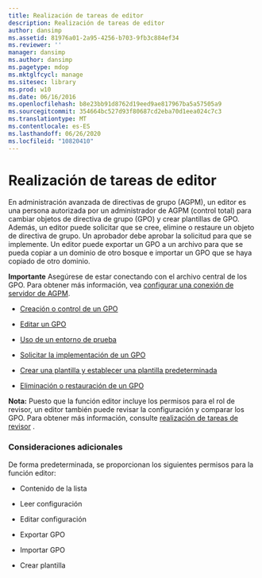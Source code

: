 ```yaml
---
title: Realización de tareas de editor
description: Realización de tareas de editor
author: dansimp
ms.assetid: 81976a01-2a95-4256-b703-9fb3c884ef34
ms.reviewer: ''
manager: dansimp
ms.author: dansimp
ms.pagetype: mdop
ms.mktglfcycl: manage
ms.sitesec: library
ms.prod: w10
ms.date: 06/16/2016
ms.openlocfilehash: b8e23bb91d8762d19eed9ae817967ba5a57505a9
ms.sourcegitcommit: 354664bc527d93f80687cd2eba70d1eea024c7c3
ms.translationtype: MT
ms.contentlocale: es-ES
ms.lasthandoff: 06/26/2020
ms.locfileid: "10820410"
---
```

# Realización de tareas de editor


En administración avanzada de directivas de grupo (AGPM), un editor es una persona autorizada por un administrador de AGPM (control total) para cambiar objetos de directiva de grupo (GPO) y crear plantillas de GPO. Además, un editor puede solicitar que se cree, elimine o restaure un objeto de directiva de grupo. Un aprobador debe aprobar la solicitud para que se implemente. Un editor puede exportar un GPO a un archivo para que se pueda copiar a un dominio de otro bosque e importar un GPO que se haya copiado de otro dominio.

**Importante**  Asegúrese de estar conectando con el archivo central de los GPO. Para obtener más información, vea [configurar una conexión de servidor de AGPM](configure-an-agpm-server-connection-agpm40.md).

 

-   [Creación o control de un GPO](creating-or-controlling-a-gpo-agpm40-ed.md)

-   [Editar un GPO](editing-a-gpo-agpm40.md)

-   [Uso de un entorno de prueba](using-a-test-environment.md)

-   [Solicitar la implementación de un GPO](request-deployment-of-a-gpo-agpm40.md)

-   [Crear una plantilla y establecer una plantilla predeterminada](creating-a-template-and-setting-a-default-template-agpm40.md)

-   [Eliminación o restauración de un GPO](deleting-or-restoring-a-gpo-agpm40.md)

**Nota:**  Puesto que la función editor incluye los permisos para el rol de revisor, un editor también puede revisar la configuración y comparar los GPO. Para obtener más información, consulte [realización de tareas de revisor](performing-reviewer-tasks-agpm40.md) .

 

### Consideraciones adicionales

De forma predeterminada, se proporcionan los siguientes permisos para la función editor:

-   Contenido de la lista

-   Leer configuración

-   Editar configuración

-   Exportar GPO

-   Importar GPO

-   Crear plantilla

 

 





